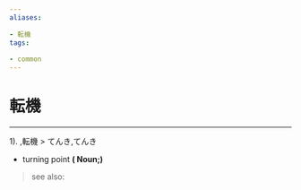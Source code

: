 ```yaml
---
aliases:
    
- 転機
tags:
    
- common
---
```


# 転機
---
1).
,転機 > てんき,てんき

- turning point
**( Noun;)**
> see also: 
            